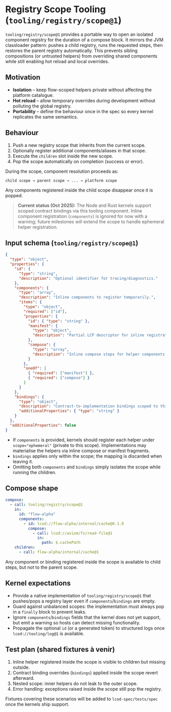 # Registry Scope Tooling (`tooling/registry/scope@1`)

`tooling/registry/scope@1` provides a portable way to open an isolated component registry for the duration of a compose block. It mirrors the JVM classloader pattern: pushes a child registry, runs the requested steps, then restores the parent registry automatically. This prevents sibling compositions (or untrusted helpers) from overriding shared components while still enabling hot reload and local overrides.

## Motivation

- **Isolation** – keep flow-scoped helpers private without affecting the platform catalogue.
- **Hot reload** – allow temporary overrides during development without polluting the global registry.
- **Portability** – define the behaviour once in the spec so every kernel replicates the same semantics.

## Behaviour

1. Push a new registry scope that inherits from the current scope.
2. Optionally register additional components/aliases in that scope.
3. Execute the `children` slot inside the new scope.
4. Pop the scope automatically on completion (success or error).

During the scope, component resolution proceeds as:

```
child scope → parent scope → ... → platform scope
```

Any components registered inside the child scope disappear once it is popped.

> **Current status (Oct 2025):** The Node and Rust kernels support scoped contract bindings via this tooling component. Inline component registration (`components`) is ignored for now with a warning; future milestones will extend the scope to handle ephemeral helper registration.

## Input schema (`tooling/registry/scope@1`)

```json
{
  "type": "object",
  "properties": {
    "id": {
      "type": "string",
      "description": "Optional identifier for tracing/diagnostics."
    },
    "components": {
      "type": "array",
      "description": "Inline components to register temporarily.",
      "items": {
        "type": "object",
        "required": ["id"],
        "properties": {
          "id": { "type": "string" },
          "manifest": {
            "type": "object",
            "description": "Partial LCP descriptor for inline registration (optional)."
          },
          "compose": {
            "type": "array",
            "description": "Inline compose steps for helper components."
          }
        },
        "oneOf": [
          { "required": ["manifest"] },
          { "required": ["compose"] }
        ]
      }
    },
    "bindings": {
      "type": "object",
      "description": "Contract-to-implementation bindings scoped to this registry.",
      "additionalProperties": { "type": "string" }
    }
  },
  "additionalProperties": false
}
```

- If `components` is provided, kernels should register each helper under `scope="ephemeral"` (private to this scope). Implementations may materialise the helpers via inline compose or manifest fragments.
- `bindings` applies only within the scope; the mapping is discarded when leaving it.
- Omitting both `components` and `bindings` simply isolates the scope while running the children.

## Compose shape

```yaml
compose:
  - call: tooling/registry/scope@1
    in:
      id: "flow-alpha"
      components:
        - id: lcod://flow-alpha/internal/cache@0.1.0
          compose:
            - call: lcod://axiom/fs/read-file@1
              in:
                path: $.cachePath
    children:
      - call: flow-alpha/internal/cache@1
```

Any component or binding registered inside the scope is available to child steps, but not to the parent scope.

## Kernel expectations

- Provide a native implementation of `tooling/registry/scope@1` that pushes/pops a registry layer even if `components`/`bindings` are empty.
- Guard against unbalanced scopes: the implementation must always pop in a `finally` block to prevent leaks.
- Ignore `components`/`bindings` fields that the kernel does not yet support, but emit a warning so hosts can detect missing functionality.
- Propagate the optional `id` (or a generated token) to structured logs once `lcod://tooling/log@1` is available.

## Test plan (shared fixtures à venir)

1. Inline helper registered inside the scope is visible to children but missing outside.
2. Contract binding overrides (`bindings`) applied inside the scope revert afterward.
3. Nested scope: inner helpers do not leak to the outer scope.
4. Error handling: exceptions raised inside the scope still pop the registry.

Fixtures covering these scenarios will be added to `lcod-spec/tests/spec` once the kernels ship support.
